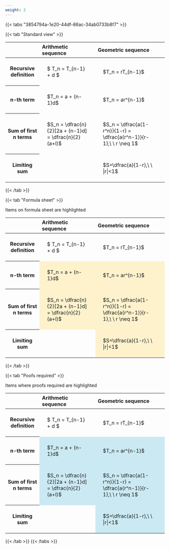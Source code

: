 ```yaml
---
weight: 2
---
```


{{< tabs "3854794a-1e20-44df-86ac-34ab0733b8f7" >}}

{{< tab "Standard view" >}}

<style type="text/css">
#T_e5655 th.col_heading {
  text-align: left;
  font-size: 1em;
}
#T_e5655 td {
  text-align: left;
  font-size: 1em;
  padding: 1.5em;
}
</style>
<table id="T_e5655">
  <thead>
    <tr>
      <th class="blank level0" >&nbsp;</th>
      <th id="T_e5655_level0_col0" class="col_heading level0 col0" >Arithmetic sequence</th>
      <th id="T_e5655_level0_col1" class="col_heading level0 col1" >Geometric sequence</th>
    </tr>
  </thead>
  <tbody>
    <tr>
      <th id="T_e5655_level0_row0" class="row_heading level0 row0" >Recursive definition</th>
      <td id="T_e5655_row0_col0" class="data row0 col0" >$ T_n = T_{n-1} + d $</td>
      <td id="T_e5655_row0_col1" class="data row0 col1" >$T_n = rT_{n-1}$</td>
    </tr>
    <tr>
      <th id="T_e5655_level0_row1" class="row_heading level0 row1" >n-th term</th>
      <td id="T_e5655_row1_col0" class="data row1 col0" >$T_n = a + (n-1)d$</td>
      <td id="T_e5655_row1_col1" class="data row1 col1" >$T_n = ar^{n-1}$</td>
    </tr>
    <tr>
      <th id="T_e5655_level0_row2" class="row_heading level0 row2" >Sum of first n terms</th>
      <td id="T_e5655_row2_col0" class="data row2 col0" >$S_n = \dfrac{n}{2}[2a + (n-1)d] = \dfrac{n}{2}(a+l)$</td>
      <td id="T_e5655_row2_col1" class="data row2 col1" >$S_n = \dfrac{a(1-r^n)}{1-r} = \dfrac{a(r^n-1)}{r-1},\ \  r \neq 1$</td>
    </tr>
    <tr>
      <th id="T_e5655_level0_row3" class="row_heading level0 row3" >Limiting sum</th>
      <td id="T_e5655_row3_col0" class="data row3 col0" ></td>
      <td id="T_e5655_row3_col1" class="data row3 col1" >$S=\dfrac{a}{1-r},\ \ |r|<1$</td>
    </tr>
  </tbody>
</table>
{{< /tab >}}

{{< tab "Formula sheet" >}}

Items on formula sheet are highlighted 
<br>
<style type="text/css">
#T_ef8dc th.col_heading {
  text-align: left;
  font-size: 1em;
}
#T_ef8dc td {
  text-align: left;
  font-size: 1em;
  padding: 1.5em;
}
#T_ef8dc_row0_col0, #T_ef8dc_row0_col1, #T_ef8dc_row3_col0 {
  background-color: rgba(0,0,0,0);
}
#T_ef8dc_row1_col0, #T_ef8dc_row1_col1, #T_ef8dc_row2_col0, #T_ef8dc_row2_col1, #T_ef8dc_row3_col1 {
  background-color: rgba(255,194,10, 0.2);
}
</style>
<table id="T_ef8dc">
  <thead>
    <tr>
      <th class="blank level0" >&nbsp;</th>
      <th id="T_ef8dc_level0_col0" class="col_heading level0 col0" >Arithmetic sequence</th>
      <th id="T_ef8dc_level0_col1" class="col_heading level0 col1" >Geometric sequence</th>
    </tr>
  </thead>
  <tbody>
    <tr>
      <th id="T_ef8dc_level0_row0" class="row_heading level0 row0" >Recursive definition</th>
      <td id="T_ef8dc_row0_col0" class="data row0 col0" >$ T_n = T_{n-1} + d $</td>
      <td id="T_ef8dc_row0_col1" class="data row0 col1" >$T_n = rT_{n-1}$</td>
    </tr>
    <tr>
      <th id="T_ef8dc_level0_row1" class="row_heading level0 row1" >n-th term</th>
      <td id="T_ef8dc_row1_col0" class="data row1 col0" >$T_n = a + (n-1)d$</td>
      <td id="T_ef8dc_row1_col1" class="data row1 col1" >$T_n = ar^{n-1}$</td>
    </tr>
    <tr>
      <th id="T_ef8dc_level0_row2" class="row_heading level0 row2" >Sum of first n terms</th>
      <td id="T_ef8dc_row2_col0" class="data row2 col0" >$S_n = \dfrac{n}{2}[2a + (n-1)d] = \dfrac{n}{2}(a+l)$</td>
      <td id="T_ef8dc_row2_col1" class="data row2 col1" >$S_n = \dfrac{a(1-r^n)}{1-r} = \dfrac{a(r^n-1)}{r-1},\ \  r \neq 1$</td>
    </tr>
    <tr>
      <th id="T_ef8dc_level0_row3" class="row_heading level0 row3" >Limiting sum</th>
      <td id="T_ef8dc_row3_col0" class="data row3 col0" ></td>
      <td id="T_ef8dc_row3_col1" class="data row3 col1" >$S=\dfrac{a}{1-r},\ \ |r|<1$</td>
    </tr>
  </tbody>
</table>
{{< /tab >}}

{{< tab "Poofs required" >}}

Items where proofs required are highlighted 
<br>
<style type="text/css">
#T_56630 th.col_heading {
  text-align: left;
  font-size: 1em;
}
#T_56630 td {
  text-align: left;
  font-size: 1em;
  padding: 1.5em;
}
#T_56630_row0_col0, #T_56630_row0_col1, #T_56630_row3_col0 {
  background-color: rgba(0,0,0,0);
}
#T_56630_row1_col0, #T_56630_row1_col1, #T_56630_row2_col0, #T_56630_row2_col1, #T_56630_row3_col1 {
  background-color: rgba(0,150,200, 0.2);
}
</style>
<table id="T_56630">
  <thead>
    <tr>
      <th class="blank level0" >&nbsp;</th>
      <th id="T_56630_level0_col0" class="col_heading level0 col0" >Arithmetic sequence</th>
      <th id="T_56630_level0_col1" class="col_heading level0 col1" >Geometric sequence</th>
    </tr>
  </thead>
  <tbody>
    <tr>
      <th id="T_56630_level0_row0" class="row_heading level0 row0" >Recursive definition</th>
      <td id="T_56630_row0_col0" class="data row0 col0" >$ T_n = T_{n-1} + d $</td>
      <td id="T_56630_row0_col1" class="data row0 col1" >$T_n = rT_{n-1}$</td>
    </tr>
    <tr>
      <th id="T_56630_level0_row1" class="row_heading level0 row1" >n-th term</th>
      <td id="T_56630_row1_col0" class="data row1 col0" >$T_n = a + (n-1)d$</td>
      <td id="T_56630_row1_col1" class="data row1 col1" >$T_n = ar^{n-1}$</td>
    </tr>
    <tr>
      <th id="T_56630_level0_row2" class="row_heading level0 row2" >Sum of first n terms</th>
      <td id="T_56630_row2_col0" class="data row2 col0" >$S_n = \dfrac{n}{2}[2a + (n-1)d] = \dfrac{n}{2}(a+l)$</td>
      <td id="T_56630_row2_col1" class="data row2 col1" >$S_n = \dfrac{a(1-r^n)}{1-r} = \dfrac{a(r^n-1)}{r-1},\ \  r \neq 1$</td>
    </tr>
    <tr>
      <th id="T_56630_level0_row3" class="row_heading level0 row3" >Limiting sum</th>
      <td id="T_56630_row3_col0" class="data row3 col0" ></td>
      <td id="T_56630_row3_col1" class="data row3 col1" >$S=\dfrac{a}{1-r},\ \ |r|<1$</td>
    </tr>
  </tbody>
</table>
{{< /tab >}}
{{< /tabs >}}